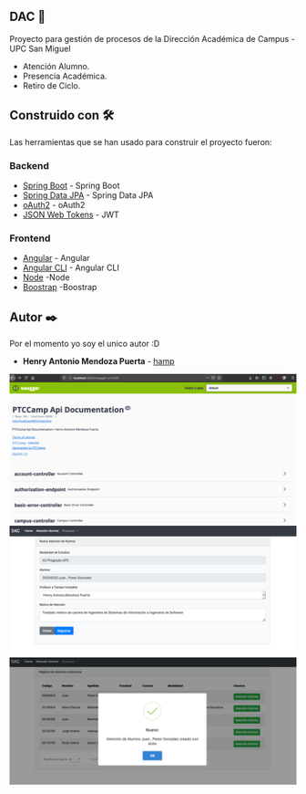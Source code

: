 ## DAC 🚀

Proyecto para gestión de procesos de la Dirección Académica de Campus - UPC San Miguel

* Atención Alumno.
* Presencia Académica.
* Retiro de Ciclo.


## Construido con 🛠️

Las herramientas que se han usado para construir el proyecto fueron:

### Backend

* [Spring Boot](https://spring.io/projects/spring-boot) - Spring Boot
* [Spring Data JPA](https://spring.io/projects/spring-data-jpa) - Spring Data JPA
* [oAuth2](https://oauth.net/2/) - oAuth2
* [JSON Web Tokens](https://jwt.io/) - JWT

### Frontend
* [Angular](https://angular.io/) - Angular
* [Angular CLI](https://cli.angular.io/) - Angular CLI
* [Node](https://nodejs.org/es/) -Node
* [Boostrap](https://getbootstrap.com/) -Boostrap

## Autor ✒️

Por el momento yo soy el unico autor :D

* **Henry Antonio Mendoza Puerta** -  [hamp](https://www.linkedin.com/in/henrymendozapuerta)

![Documentación](img/swagger.png)
![Documentación](img/registerAttentionStudent.png)
![Documentación](img/registerAttentionStudentOk.png)

